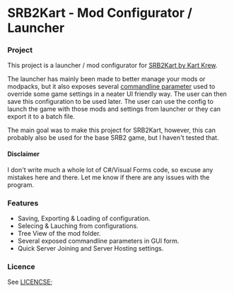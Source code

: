 # SRB2Kart - Mod Configurator / Launcher

### Project

This project is a launcher / mod configurator for [SRB2Kart by Kart Krew](https://mb.srb2.org/threads/srb2kart.25868/).

The launcher has mainly been made to better manage your mods or modpacks, but it also exposes several [commandline parameter](https://wiki.srb2.org/wiki/Command_line_parameters) used to override some game settings in a neater UI friendly way. The user can then save this configuration to be used later. The user can use the config to launch the game with those mods and settings from launcher or they can export it to a batch file.

The main goal was to make this project for SRB2Kart, however, this can probably also be used for the base SRB2 game, but I haven't tested that. 

#### Disclaimer

I don't write much a whole lot of C#/Visual Forms code, so excuse any mistakes here and there. Let me know if there are any issues with the program.

### Features

- Saving, Exporting & Loading of configuration.
- Selecing & Lauching from configurations.
- Tree View of the mod folder.
- Several exposed commandline parameters in GUI form.
- Quick Server Joining and Server Hosting settings.

### Licence

See [LICENCSE](https://github.com/TDCRanila/SRB2Kart-ModConfigurator/blob/main/LICENSE);
